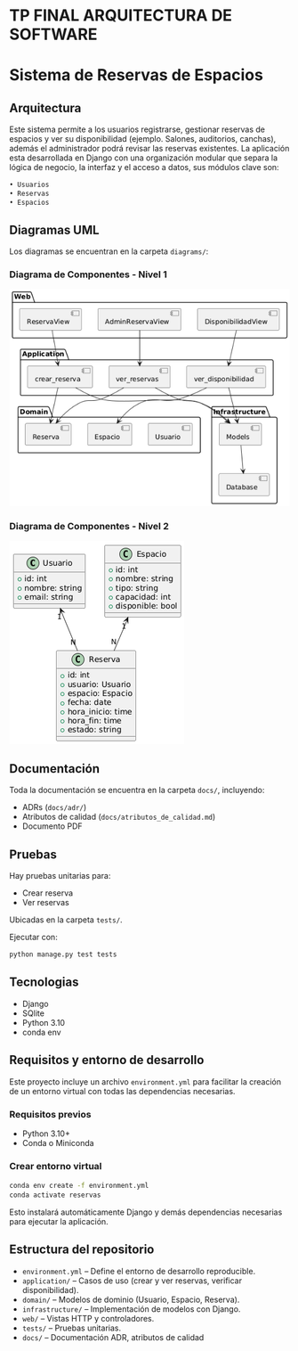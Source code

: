 # TP FINAL ARQUITECTURA DE SOFTWARE 
# Sistema de Reservas de Espacios

## Arquitectura

Este sistema permite a los usuarios registrarse, gestionar reservas de espacios y ver su disponibilidad (ejemplo. Salones, auditorios, canchas), además el administrador podrá revisar las reservas existentes.
La aplicación esta desarrollada en Django con una organización modular que separa la lógica de negocio, la interfaz y el acceso a datos, sus módulos clave son:

    • Usuarios
    • Reservas
    • Espacios

## Diagramas UML
Los diagramas se encuentran en la carpeta `diagrams/`:

### Diagrama de Componentes - Nivel 1
![Diagrama Nivel 1](/diagramasUML/1.png)

### Diagrama de Componentes - Nivel 2
![Diagrama Nivel 2](diagramasUML/2.png)

## Documentación

Toda la documentación se encuentra en la carpeta `docs/`, incluyendo:

- ADRs (`docs/adr/`)
- Atributos de calidad (`docs/atributos_de_calidad.md`)
- Documento PDF

## Pruebas

Hay pruebas unitarias para:

- Crear reserva
- Ver reservas

Ubicadas en la carpeta `tests/`.

Ejecutar con:

```bash
python manage.py test tests
```

## Tecnologias

* Django
* SQlite
* Python 3.10
* conda env

## Requisitos y entorno de desarrollo

Este proyecto incluye un archivo `environment.yml` para facilitar la creación de un entorno virtual con todas las dependencias necesarias.

### Requisitos previos
- Python 3.10+
- Conda o Miniconda

### Crear entorno virtual
```bash
conda env create -f environment.yml
conda activate reservas
```
Esto instalará automáticamente Django y demás dependencias necesarias para ejecutar la aplicación.
##  Estructura del repositorio

- `environment.yml` – Define el entorno de desarrollo reproducible.
- `application/` – Casos de uso (crear y ver reservas, verificar disponibilidad).
- `domain/` – Modelos de dominio (Usuario, Espacio, Reserva).
- `infrastructure/` – Implementación de modelos con Django.
- `web/` – Vistas HTTP y controladores.
- `tests/` – Pruebas unitarias.
- `docs/` – Documentación ADR, atributos de calidad